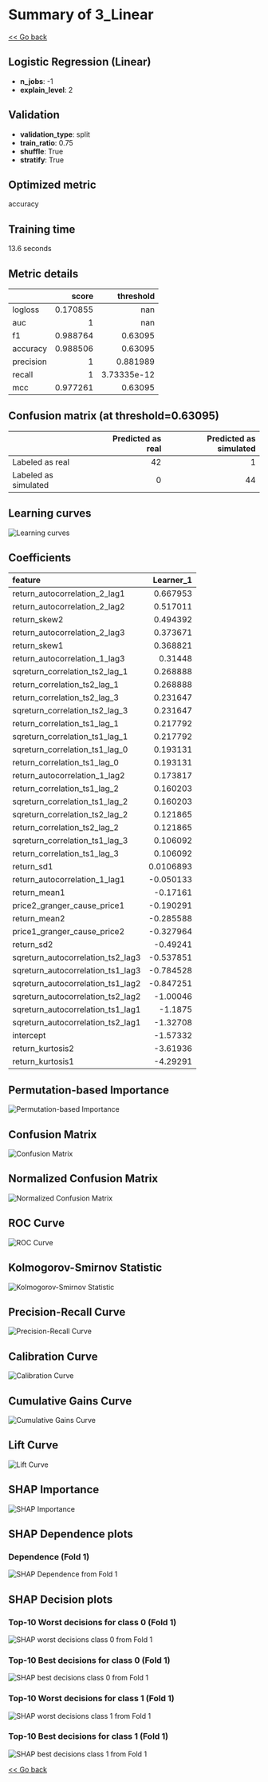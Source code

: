 # Summary of 3_Linear

[<< Go back](../README.md)


## Logistic Regression (Linear)
- **n_jobs**: -1
- **explain_level**: 2

## Validation
 - **validation_type**: split
 - **train_ratio**: 0.75
 - **shuffle**: True
 - **stratify**: True

## Optimized metric
accuracy

## Training time

13.6 seconds

## Metric details
|           |    score |     threshold |
|:----------|---------:|--------------:|
| logloss   | 0.170855 | nan           |
| auc       | 1        | nan           |
| f1        | 0.988764 |   0.63095     |
| accuracy  | 0.988506 |   0.63095     |
| precision | 1        |   0.881989    |
| recall    | 1        |   3.73335e-12 |
| mcc       | 0.977261 |   0.63095     |


## Confusion matrix (at threshold=0.63095)
|                      |   Predicted as real |   Predicted as simulated |
|:---------------------|--------------------:|-------------------------:|
| Labeled as real      |                  42 |                        1 |
| Labeled as simulated |                   0 |                       44 |

## Learning curves
![Learning curves](learning_curves.png)

## Coefficients
| feature                           |   Learner_1 |
|:----------------------------------|------------:|
| return_autocorrelation_2_lag1     |   0.667953  |
| return_autocorrelation_2_lag2     |   0.517011  |
| return_skew2                      |   0.494392  |
| return_autocorrelation_2_lag3     |   0.373671  |
| return_skew1                      |   0.368821  |
| return_autocorrelation_1_lag3     |   0.31448   |
| sqreturn_correlation_ts2_lag_1    |   0.268888  |
| return_correlation_ts2_lag_1      |   0.268888  |
| return_correlation_ts2_lag_3      |   0.231647  |
| sqreturn_correlation_ts2_lag_3    |   0.231647  |
| return_correlation_ts1_lag_1      |   0.217792  |
| sqreturn_correlation_ts1_lag_1    |   0.217792  |
| sqreturn_correlation_ts1_lag_0    |   0.193131  |
| return_correlation_ts1_lag_0      |   0.193131  |
| return_autocorrelation_1_lag2     |   0.173817  |
| return_correlation_ts1_lag_2      |   0.160203  |
| sqreturn_correlation_ts1_lag_2    |   0.160203  |
| sqreturn_correlation_ts2_lag_2    |   0.121865  |
| return_correlation_ts2_lag_2      |   0.121865  |
| sqreturn_correlation_ts1_lag_3    |   0.106092  |
| return_correlation_ts1_lag_3      |   0.106092  |
| return_sd1                        |   0.0106893 |
| return_autocorrelation_1_lag1     |  -0.050133  |
| return_mean1                      |  -0.17161   |
| price2_granger_cause_price1       |  -0.190291  |
| return_mean2                      |  -0.285588  |
| price1_granger_cause_price2       |  -0.327964  |
| return_sd2                        |  -0.49241   |
| sqreturn_autocorrelation_ts2_lag3 |  -0.537851  |
| sqreturn_autocorrelation_ts1_lag3 |  -0.784528  |
| sqreturn_autocorrelation_ts1_lag2 |  -0.847251  |
| sqreturn_autocorrelation_ts2_lag2 |  -1.00046   |
| sqreturn_autocorrelation_ts1_lag1 |  -1.1875    |
| sqreturn_autocorrelation_ts2_lag1 |  -1.32708   |
| intercept                         |  -1.57332   |
| return_kurtosis2                  |  -3.61936   |
| return_kurtosis1                  |  -4.29291   |


## Permutation-based Importance
![Permutation-based Importance](permutation_importance.png)
## Confusion Matrix

![Confusion Matrix](confusion_matrix.png)


## Normalized Confusion Matrix

![Normalized Confusion Matrix](confusion_matrix_normalized.png)


## ROC Curve

![ROC Curve](roc_curve.png)


## Kolmogorov-Smirnov Statistic

![Kolmogorov-Smirnov Statistic](ks_statistic.png)


## Precision-Recall Curve

![Precision-Recall Curve](precision_recall_curve.png)


## Calibration Curve

![Calibration Curve](calibration_curve_curve.png)


## Cumulative Gains Curve

![Cumulative Gains Curve](cumulative_gains_curve.png)


## Lift Curve

![Lift Curve](lift_curve.png)



## SHAP Importance
![SHAP Importance](shap_importance.png)

## SHAP Dependence plots

### Dependence (Fold 1)
![SHAP Dependence from Fold 1](learner_fold_0_shap_dependence.png)

## SHAP Decision plots

### Top-10 Worst decisions for class 0 (Fold 1)
![SHAP worst decisions class 0 from Fold 1](learner_fold_0_shap_class_0_worst_decisions.png)
### Top-10 Best decisions for class 0 (Fold 1)
![SHAP best decisions class 0 from Fold 1](learner_fold_0_shap_class_0_best_decisions.png)
### Top-10 Worst decisions for class 1 (Fold 1)
![SHAP worst decisions class 1 from Fold 1](learner_fold_0_shap_class_1_worst_decisions.png)
### Top-10 Best decisions for class 1 (Fold 1)
![SHAP best decisions class 1 from Fold 1](learner_fold_0_shap_class_1_best_decisions.png)

[<< Go back](../README.md)
